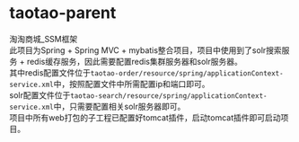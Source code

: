 # taotao-parent
淘淘商城_SSM框架<br>
此项目为Spring + Spring MVC + mybatis整合项目，项目中使用到了solr搜索服务 + redis缓存服务，因此需要配置redis集群服务器和solr服务器。<br>
其中redis配置文件位于`taotao-order/resource/spring/applicationContext-service.xml`中，按照配置文件中所需配置ip和端口即可。<br>
solr配置文件位于`taotao-search/resource/spring/applicationContext-service.xml`中，只需要配置相关solr服务器即可。<br>
项目中所有web打包的子工程已配置好tomcat插件，启动tomcat插件即可启动项目。
